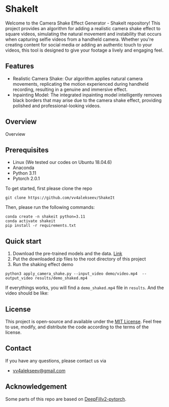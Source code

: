 # ShakeIt

Welcome to the Camera Shake Effect Generator - ShakeIt repository! This project provides an algorithm for adding a realistic camera shake effect to square videos, simulating the natural movement and instability that occurs when capturing selfie videos from a handheld camera. Whether you're creating content for social media or adding an authentic touch to your videos, this tool is designed to give your footage a lively and engaging feel.

## Features

- Realistic Camera Shake: Our algorithm applies natural camera movements, replicating the motion experienced during handheld recording, resulting in a genuine and immersive effect.
- Inpainting Model: The integrated inpainting model intelligently removes black borders that may arise due to the camera shake effect, providing polished and professional-looking videos.

## Overview

Overview

## Prerequisites
- Linux (We tested our codes on Ubuntu 18.04.6)
- Anaconda
- Python 3.11
- Pytorch 2.0.1

To get started, first please clone the repo

```
git clone https://github.com/vv4alekseev/ShakeIt
```

Then, please run the following commands:

```
conda create -n shakeit python=3.11
conda activate shakeit
pip install -r requirements.txt
```

## Quick start


1. Download the pre-trained models and the data. [Link](https://www.google.com)
2. Put the downloaded zip files to the root directory of this project
3. Run the shaking effect demo

```
python3 apply_camera_shake.py --input_video demo/video.mp4  --output_video results/demo_shaked.mp4
```

If everythings works, you will find a `demo_shaked.mp4` file in `results`. And the video should be like:

## License

This project is open-source and available under the [MIT License](https://opensource.org/license/mit/). Feel free to use, modify, and distribute the code according to the terms of the license.

## Contact

If you have any questions, please contact us via

- [vv4alekseev@gmail.com](mailto:vv4alekseev@gmail.com)

## Acknowledgement

Some parts of this repo are based on [DeepFillv2-pytorch](https://github.com/nipponjo/deepfillv2-pytorch).